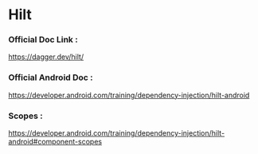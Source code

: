 # Hilt

### Official Doc Link : 
https://dagger.dev/hilt/ 

### Official Android Doc :
https://developer.android.com/training/dependency-injection/hilt-android 

### Scopes :
https://developer.android.com/training/dependency-injection/hilt-android#component-scopes
